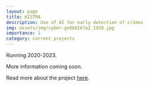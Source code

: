 ```yaml
---
layout: page
title: KISTRA
description: Use of AI for early detection of crimes
img: assets/img/cyber-ge8b8167a2_1920.jpg
importance: 1
category: current projects
---
```


Running 2020-2023.

More information coming soon.

Read more about the project [here](https://www.sifo.de/sifo/de/projekte/querschnittsthemen-und-aktivitaeten/kuenstliche-intelligenz-in-der-zivilen-sicherheitsforschung/kistra/kistra-einsatz-von-ki-zur-frueherkennung-von-straftaten.html).